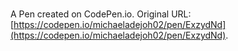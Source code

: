 # 

A Pen created on CodePen.io. Original URL: [https://codepen.io/michaeladejoh02/pen/ExzydNd](https://codepen.io/michaeladejoh02/pen/ExzydNd).

